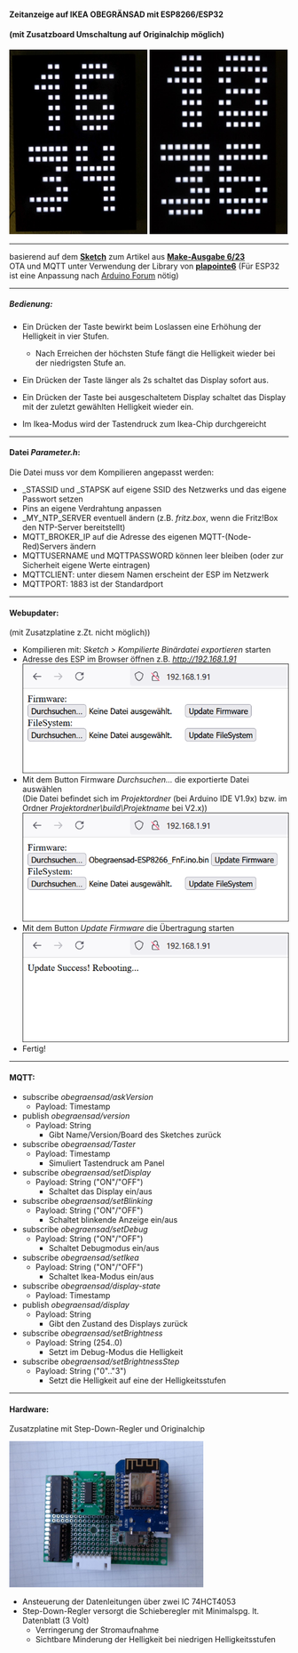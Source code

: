#### Zeitanzeige auf IKEA OBEGRÄNSAD mit ESP8266/ESP32

#### (mit Zusatzboard Umschaltung auf Originalchip möglich)

<img title="" src="https://github.com/FritzNichtFratz/Obegraensad/blob/main/Pics/Zeitanzeige.jpg" alt="Picture" width="249">     <img title="" src="https://github.com/FritzNichtFratz/Obegraensad/blob/main/Pics/Zeitanzeige_wideFont.jpg" alt="Picture" width="249">

***

basierend auf dem [**Sketch**](https://github.com/MakeMagazinDE/Obegraensad) zum Artikel aus [**Make-Ausgabe 6/23**](https://www.heise.de/select/make/2023/6)   
OTA und MQTT unter Verwendung der Library von **[plapointe6](https://github.com/plapointe6/EspMQTTClient)** (Für ESP32 ist eine Anpassung nach [Arduino Forum](https://forum.arduino.cc/t/broken-dependencies/1266624/8) nötig)

***

##### Bedienung:

- Ein Drücken der Taste bewirkt beim Loslassen eine Erhöhung der Helligkeit in vier Stufen.
  
  - Nach Erreichen der höchsten Stufe fängt die Helligkeit wieder bei der niedrigsten Stufe an.

- Ein Drücken der Taste länger als 2s schaltet das Display sofort aus.

- Ein Drücken der Taste bei ausgeschaltetem Display schaltet das Display mit der zuletzt gewählten Helligkeit wieder ein.

- Im Ikea-Modus wird der Tastendruck zum Ikea-Chip durchgereicht

***

#### Datei *Parameter.h*:

Die Datei muss vor dem Kompilieren angepasst werden:

- _STASSID und _STAPSK auf eigene SSID des Netzwerks und das eigene Passwort setzen
- Pins an eigene Verdrahtung anpassen
- _MY_NTP_SERVER eventuell ändern (z.B. _fritz.box_, wenn die Fritz!Box den NTP-Server bereitstellt)
- MQTT_BROKER_IP auf die Adresse des eigenen MQTT-(Node-Red)Servers ändern
- MQTTUSERNAME und MQTTPASSWORD können leer bleiben (oder zur Sicherheit eigene Werte eintragen)
- MQTTCLIENT: unter diesem Namen erscheint der ESP im Netzwerk 
- MQTTPORT: 1883 ist der Standardport

***

#### Webupdater:

(mit Zusatzplatine z.Zt. nicht möglich))

- Kompilieren mit: _Sketch > Kompilierte Binärdatei exportieren_ starten
- Adresse des ESP im Browser öffnen z.B. _http://192.168.1.91_
  ![Picture](https://github.com/FritzNichtFratz/Obegraensad/blob/main/Pics/OTA1.png)
- Mit dem Button Firmware *Durchsuchen...* die exportierte Datei auswählen     
  (Die Datei befindet sich im _Projektordner_ (bei Arduino IDE V1.9x) bzw. im Ordner _Projektordner\build\Projektname_ bei V2.x))
  ![Picture](https://github.com/FritzNichtFratz/Obegraensad/blob/main/Pics/OTA2.png)
- Mit dem Button *Update Firmware* die Übertragung starten
  ![Picture](https://github.com/FritzNichtFratz/Obegraensad/blob/main/Pics/OTA3.png)
- Fertig!

***

#### MQTT:

- subscribe *obegraensad/askVersion*
  - Payload: Timestamp
- publish *obegraensad/version*
  - Payload: String
    - Gibt Name/Version/Board des Sketches zurück
- subscribe *obegraensad/Taster*
  - Payload: Timestamp
    - Simuliert Tastendruck am Panel
- subscribe *obegraensad/setDisplay*
  - Payload: String ("ON"/"OFF")
    - Schaltet das Display ein/aus
- subscribe *obegraensad/setBlinking*
  - Payload: String ("ON"/"OFF")
    - Schaltet blinkende Anzeige ein/aus
- subscribe *obegraensad/setDebug*
  - Payload: String ("ON"/"OFF")
    - Schaltet Debugmodus ein/aus
- subscribe *obegraensad/setIkea*
  - Payload: String ("ON"/"OFF")
    - Schaltet Ikea-Modus ein/aus
- subscribe *obegraensad/display-state*
  - Payload: Timestamp
- publish *obegraensad/display*
  - Payload: String
    - Gibt den Zustand des Displays zurück
- subscribe *obegraensad/setBrightness*
  - Payload: String (254..0)
    - Setzt im Debug-Modus die Helligkeit
- subscribe *obegraensad/setBrightnessStep*
  - Payload: String ("0".."3")
    - Setzt die Helligkeit auf eine der Helligkeitsstufen

***

#### Hardware:

Zusatzplatine mit Step-Down-Regler und Originalchip

<img title="" src="https://github.com/FritzNichtFratz/Obegraensad/blob/main/Hardware/Zusatzplatine.jpg" alt="Picture" width="350">

- Ansteuerung der Datenleitungen über zwei IC 74HCT4053
- Step-Down-Regler versorgt die Schieberegler mit Minimalspg. lt. Datenblatt (3 Volt)
  - Verringerung der Stromaufnahme
  - Sichtbare Minderung der Helligkeit bei niedrigen Helligkeitsstufen
